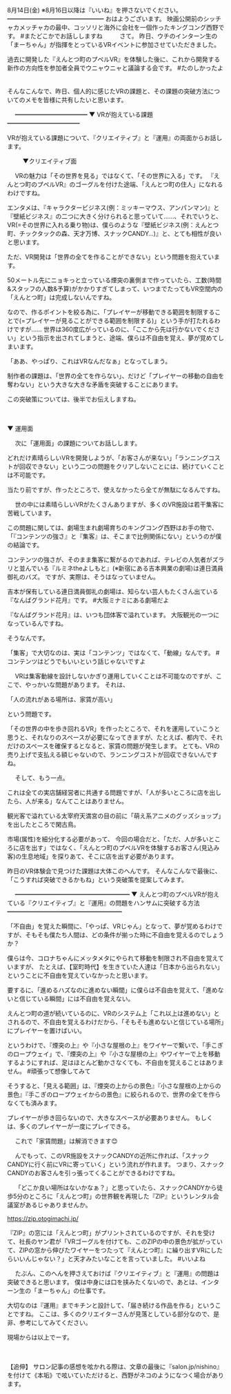 8月14日(金) ※8月16日以降は『いいね』を押さないでください。
━━━━━━━━━━━━━━━━
おはようございます。
映画公開前のシッチャカメッチャカの最中、コッソリと海外に会社を一個作ったキングコング西野です。
#またどこかでお話ししますね
　
　
さて。
昨日、ウチのインターン生の「まーちゃん」が指揮をとっているVRイベントに参加させていただきました。

過去に開発した『えんとつ町のプペルVR』を体験した後に、これから開発する新作の方向性を参加者全員でウニャウニャと議論する会です。
#たのしかったよ
　

そんなこんなで、昨日、個人的に感じたVRの課題と、その課題の突破方法についてのメモを皆様に共有したいと思います。

　
━━━━━━━━━━━━
▼ VRが抱えている課題
━━━━━━━━━━━━

VRが抱えている課題について、『クリエイティブ』と『運用』の両面からお話します。

　
　
▼クリエイティブ面

　
VRの魅力は「その世界を見る」ではなくて、「その世界に入る」です。
『えんとつ町のプペルVR』のゴーグルを付けた途端、「えんとつ町の住人」になれるわけですね。

エンタメは、『キャラクタービジネス(例：ミッキーマウス、アンパンマン)』と『壁紙ビジネス』の二つに大きく分けられると思っていて……、それでいうと、VR(=その世界に入れる乗り物)は、僕らのような『壁紙ビジネス(例：えんとつ町、チックタックの森、天才万博、スナックCANDY…)』と、とても相性が良いと思います。

ただ、VR開発は「世界の全てを作ることができない」という問題を抱えています。

50メートル先にニョキっと立っている煙突の裏側まで作っていたら、工数(時間&スタッフの人数&予算)がかかりすぎてしまって、いつまでたってもVR空間内の「えんとつ町」は完成しないんですね。

なので、作るポイントを絞る為に、「プレイヤーが移動できる範囲を制限することで(=プレイヤーが見ることができる範囲を制限する)」という手が打たれるわけですが……
世界は360度広がっているのに、「ここから先は行かないでください」という指示を出されてしまうと、途端、僕らは不自由を覚え、夢が覚めてしまいます。

「ああ、やっぱり、これはVRなんだなぁ」となってしまう。
　

制作者の課題は、「世界の全てを作らない」、だけど「プレイヤーの移動の自由を奪わない」という大きな大きな矛盾を突破することにあります。

この突破策については、後半でお伝えしますね。

　

▼ 運用面

　
次に「運用面」の課題についてお話しします。

どれだけ素晴らしいVRを開発しようが、「お客さんが来ない」「ランニングコストが回収できない」という二つの問題をクリアしないことには、続けていくことは不可能です。

当たり前ですが、作ったところで、使えなかったら全てが無駄になるんですね。

　
世の中には素晴らしいVRがたくさんありますが、多くのVR施設は若干集客に苦戦しています。

この問題に関しては、劇場生まれ劇場育ちのキングコング西野はお手の物で、「『コンテンツの強さ』と『集客』は、そこまで比例関係にない」というのが僕の結論です。

コンテンツの強さが、そのまま集客に繋がるのであれば、テレビの人気者がズラリと並んでいる『ルミネtheよしもと』(※新宿にある吉本興業の劇場)は連日満員御礼のバズ。
ですが、実際は、そうはなっていません。

吉本が保有している連日満員御礼の劇場は、知らない芸人もたくさん出ている『なんばグランド花月』です。
#大阪ミナミにある劇場だよ

『なんばグランド花月』は、いつも団体客で溢れています。
大阪観光の一つになっているんですね。

そうなんです。

「集客」で大切なのは、実は「コンテンツ」ではなくて、「動線」なんです。
#コンテンツはどうでもいいという話じゃないですよ

　
VRは集客動線を設計しないかぎり運用していくことは不可能なのですが、ここで、やっかいな問題があります。
それは、

「人の流れがある場所は、家賃が高い」

という問題です。

「その世界の中を歩き回れるVR」を作ったところで、それを運用していこうと思うと、それなりのスペースが必要になってきますが、たとえば、都内で、それだけのスペースを確保するとなると、家賃の問題が発生します。
とても、VRの売り上げで支払える額じゃないので、ランニングコストが回収できないんですね。

　
そして、もう一点。

これは全ての実店舗経営者に共通する問題ですが、「人が多いところに店を出したら、人が来る」なんてことはありません。

観光客で溢れている太宰府天満宮の目の前に「萌え系アニメのグッズショップ」を出したところで閑古鳥。

市場(属性)を細分化する必要があって、
今回の場合だと、「ただ、人が多いところに店を出す」ではなく、「えんとつ町のプペルVRを体験するお客さん(見込み客)の生息地域」を探りあて、そこに店を出す必要があります。

昨日のVR体験会で見つけた課題は大体このへんです。
そんなこんなで最後に、「こうすれば突破できるかもね」という突破策を提案してみます。

　
━━━━━━━━━━━━━━━━━━━
▼ えんとつ町のプペルVRが抱えている『クリエイティブ』と『運用』の問題をハンサムに突破する方法
━━━━━━━━━━━━━━━━━━━

「不自由」を覚えた瞬間に、「やっぱ、VRじゃん」となって、夢が覚めるわけですが、そもそも僕たち人間は、どの条件が揃った時に不自由を覚えるのでしょうか？

僕らは今、コロナちゃんにメッタメタにやられて移動を制限され不自由を覚えていますが、
たとえば、【室町時代】を生きていた人達は「日本から出られない」ということに不自由を覚えていなかったと思います。

要するに、「進めるハズなのに進めない瞬間」に僕らは不自由を覚えて、「進めないと信じている瞬間」には不自由を覚えない。

えんとつ町の道が続いているのに、VRのシステム上「これ以上は進めない」とされるので、不自由を覚えるわけだから、「そもそも進めないと信じている場所」にプレイヤーを置けばいい。

というわけで、『煙突の上』や『小さな屋根の上』をワイヤーで繋いで、「手こぎのロープウェイ」で、『煙突の上』や『小さな屋根の上』やワイヤーで上を移動するようにすれば、足はほとんど動かさなくても、不自由を覚えることはありません。
#頑張って想像してみて

そうすると、「見える範囲」は、『煙突の上からの景色』『小さな屋根の上からの景色』『手こぎのロープウェイからの景色』に絞られるので、世界の全てを作らなくても済みます。

プレイヤーが歩き回らないので、大きなスペースが必要ありません。
もしくは、多くのプレイヤーが一度にプレイできる。

　
これで「家賃問題」は解消できます😊

　
んでもって、このVR施設をスナックCANDYの近所に作れば、「スナックCANDYに行く前にVRに寄っていく」という流れが作れます。
つまり、スナックCANDYのお客さんを引っ張ってくることができるわけですね。

　
「どこか良い場所はないかなぁ？」と思っていたら、スナックCANDYから徒歩5分のところに「えんとつ町」の世界観を再現した『ZIP』というレンタル会議室があるじゃありませんか。

https://zip.otogimachi.jp/

『ZIP』の窓には「えんとつ町」がプリントされているのですが、それを受けて、社長のヤン君が「VRゴーグルを付けても、このZIPの中の景色が拡がっていて、ZIPの窓から伸びたワイヤーをつたって『えんとつ町』に繰り出すVRにしたらいいんじゃない？」と天才みたいなことを言っていました。
#いいよね

　
たぶん、このへんを押さえておけば『クリエイティブ』と『運用』の問題は突破できると思います。
僕は中身には口を挟みたくないので、あとは、インターン生の「まーちゃん」の仕事です。

大切なのは『運用』までキチンと設計して、「届き続ける作品を作る」ということですね。
ここは、多くのクリエイターさんが見落としている部分なので、是非、参考にしてみてください。

現場からは以上でーす。

　

【追伸】
サロン記事の感想を呟かれる際は、文章の最後に『salon.jp/nishino』を付けて《本垢》で呟いていただけると、西野がネコのようになつく場合があります。
